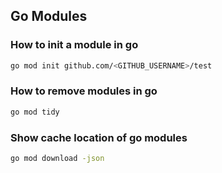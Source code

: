 
## Go Modules

### How to init a module in go

```sh
go mod init github.com/<GITHUB_USERNAME>/test
```

### How to remove modules in go

```sh
go mod tidy
```

### Show cache location of go modules

```sh
go mod download -json
```
